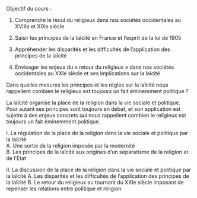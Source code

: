 Objectif du cours :

1) Comprendre le recul du religieux dans nos sociétés occidentales au XVIIIe et XIXe siècle  
2) Saisir les principes de la laïcité en France et l’esprit de la loi de 1905  
3) Appréhender les disparités et les difficultés de l’application des principes de la laïcité

4) Envisager les enjeux du « retour du religieux » dans nos sociétés occidentales au XXIe siècle et ses implications sur la laïcité

Dans quelles mesures les principes et les règles sur la laïcité nous rappellent combien le religieux est toujours un fait éminemment politique ?

La laïcité organise la place de la religion dans la vie sociale et politique. Pour autant ses principes sont toujours en débat, et son application est sujette à des enjeux concrets qui nous rappellent combien le religieux est toujours un fait éminemment politique.

I. La régulation de la place de la religion dans la vie sociale et politique par la laïcité  
	A. Une sortie de la religion imposée par la modernité  
	B. Les principes de la laïcité aux origines d’un séparatisme de la religion et de l’État

II. La discussion de la place de la religion dans la vie sociale et politique par la laïcité
	A. Les disparités et les difficultés de l’application des principes de la laïcité
	B. Le retour du religieux au tournant du XXIe siècle imposant de repenser les relations entre politique et religion